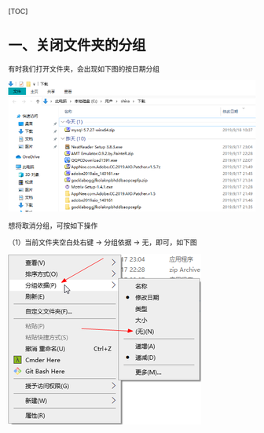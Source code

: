 [TOC]





# 一、关闭文件夹的分组

有时我们打开文件夹，会出现如下图的按日期分组



![1568774665828](./images/1568774665828.png)





想将取消分组，可按如下操作



（1）当前文件夹空白处右键 -> 分组依据  ->  无，即可，如下图



![1568774820704](./images/1568774820704.png)











